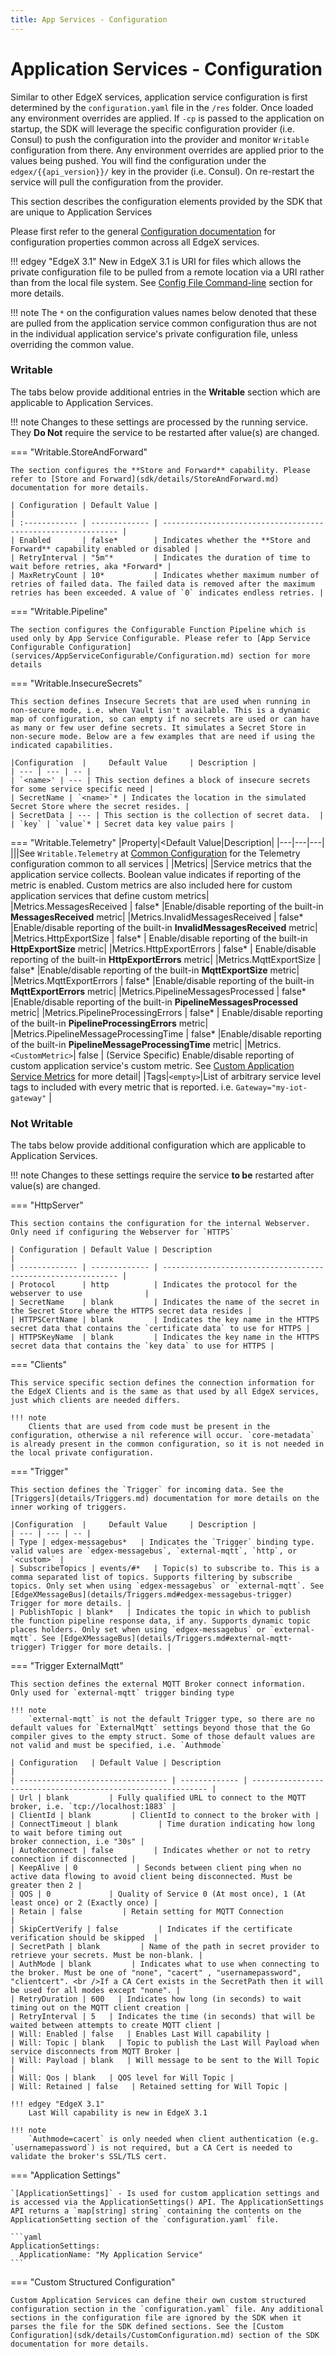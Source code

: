 ```yaml
---
title: App Services - Configuration
---
```


# Application Services - Configuration

Similar to other EdgeX services, application service configuration is first determined by the `configuration.yaml` file in the `/res` folder. Once loaded any environment overrides are applied. If `-cp` is passed to the application on startup, the SDK will leverage the specific configuration provider (i.e. Consul) to push the configuration into the provider and monitor `Writable` configuration from there. Any environment overrides are applied prior to the values being pushed. You will find the configuration under the `edgex/{{api_version}}/` key in the provider (i.e. Consul). On re-restart the service will pull the configuration from the provider.

This section describes the configuration elements provided by the SDK that are unique to Application Services

Please first refer to the general [Configuration documentation](../configuration/CommonConfiguration.md) for configuration properties common across all EdgeX services.

!!! edgey "EdgeX 3.1"
    New in EdgeX 3.1 is URI for files which allows the private configuration file to be pulled from a remote location via a URI rather than from the local file system. See [Config File Command-line](../configuration/CommonCommandLineOptions.md#config-file) section for more details.

!!! note
    The `*` on the configuration values names below denoted that these are pulled from the application service common configuration thus are not in the individual application service's private configuration file, unless overriding the common value.

### Writable
The tabs below provide additional entries in the **Writable** section which are applicable to Application Services.

!!! note
    Changes to these settings are processed by the running service. They **Do Not** require the service to be restarted after value(s) are changed.

=== "Writable.StoreAndForward"

    The section configures the **Store and Forward** capability. Please refer to [Store and Forward](sdk/details/StoreAndForward.md) documentation for more details.
    
    | Configuration | Default Value |                                                              |
    | :------------ | ------------- | ------------------------------------------------------------ |
    | Enabled       | false*        | Indicates whether the **Store and Forward** capability enabled or disabled |
    | RetryInterval | "5m"*         | Indicates the duration of time to wait before retries, aka *Forward* |
    | MaxRetryCount | 10*           | Indicates whether maximum number of retries of failed data. The failed data is removed after the maximum retries has been exceeded. A value of `0` indicates endless retries. |

=== "Writable.Pipeline"

    The section configures the Configurable Function Pipeline which is used only by App Service Configurable. Please refer to [App Service Configurable Configuration](services/AppServiceConfigurable/Configuration.md) section for more details

=== "Writable.InsecureSecrets"

    This section defines Insecure Secrets that are used when running in non-secure mode, i.e. when Vault isn't available. This is a dynamic map of configuration, so can empty if no secrets are used or can have as many or few user define secrets. It simulates a Secret Store in non-secure mode. Below are a few examples that are need if using the indicated capabilities.
    
    |Configuration  |     Default Value     | Description |
    | --- | --- | -- |
    | `<name>' | --- | This section defines a block of insecure secrets for some service specific need |
    | SecretName | `<name>`* | Indicates the location in the simulated Secret Store where the secret resides. |
    | SecretData | --- | This section is the collection of secret data.  |
    | `key` | `value`* | Secret data key value pairs |

=== "Writable.Telemetry"
    |Property|<Default Value|Description|
    |---|---|---|
    |||See `Writable.Telemetry` at [Common Configuration](../configuration/CommonConfiguration.md#common-configuration-properties) for the Telemetry configuration common to all services |
    |Metrics|     |Service metrics that the application service collects. Boolean value indicates if reporting of the metric is enabled. Custom metrics are also included here for custom application services that define custom metrics|
    |Metrics.MessagesReceived |  false* |Enable/disable reporting of the built-in **MessagesReceived** metric|
    |Metrics.InvalidMessagesReceived | false* |Enable/disable reporting of the built-in **InvalidMessagesReceived** metric|
    |Metrics.HttpExportSize   |  false* | Enable/disable reporting of the built-in **HttpExportSize** metric|
    |Metrics.HttpExportErrors   |  false* | Enable/disable reporting of the built-in **HttpExportErrors** metric|
    |Metrics.MqttExportSize   | false* |Enable/disable reporting of the built-in **MqttExportSize** metric|
    |Metrics.MqttExportErrors   | false* |Enable/disable reporting of the built-in **MqttExportErrors** metric|
    |Metrics.PipelineMessagesProcessed | false* |Enable/disable reporting of the built-in **PipelineMessagesProcessed** metric|
    |Metrics.PipelineProcessingErrors | false* | Enable/disable reporting of the built-in **PipelineProcessingErrors** metric|
    |Metrics.PipelineMessageProcessingTime | false* |Enable/disable reporting of the built-in **PipelineMessageProcessingTime** metric|
    |Metrics.`<CustomMetric>`| false | (Service Specific) Enable/disable reporting of custom application service's custom metric. See [Custom Application Service Metrics](sdk/details/CustomServiceMetrics.md) for more detail|
    |Tags|`<empty>`|List of arbitrary service level tags to included with every metric that is reported. i.e. `Gateway="my-iot-gateway"` |

### Not Writable

The tabs below provide additional configuration which are applicable to Application Services.

!!! note
    Changes to these settings require the service **to be** restarted after value(s) are changed.

=== "HttpServer"

    This section contains the configuration for the internal Webserver. Only need if configuring the Webserver for `HTTPS`
    
    | Configuration | Default Value | Description                                                  |
    | ------------- | ------------- | ------------------------------------------------------------ |
    | Protocol      | http          | Indicates the protocol for the webserver to use              |
    | SecretName    | blank         | Indicates the name of the secret in the Secret Store where the HTTPS secret data resides |
    | HTTPSCertName | blank         | Indicates the key name in the HTTPS secret data that contains the `certificate data` to use for HTTPS |
    | HTTPSKeyName  | blank         | Indicates the key name in the HTTPS secret data that contains the `key data` to use for HTTPS |

=== "Clients"

    This service specific section defines the connection information for the EdgeX Clients and is the same as that used by all EdgeX services, just which clients are needed differs. 

    !!! note
        Clients that are used from code must be present in the configuration, otherwise a nil reference will occur. `core-metadata` is already present in the common configuration, so it is not needed in the local private configuration.
=== "Trigger"

    This section defines the `Trigger` for incoming data. See the [Triggers](details/Triggers.md) documentation for more details on the inner working of triggers. 
     
    |Configuration  |     Default Value     | Description |
    | --- | --- | -- |
    | Type | edgex-messagebus*   | Indicates the `Trigger` binding type. valid values are `edgex-messagebus`, `external-mqtt`, `http`, or `<custom>` |
    | SubscribeTopics | events/#*   | Topic(s) to subscribe to. This is a comma separated list of topics. Supports filtering by subscribe topics. Only set when using `edgex-messagebus` or `external-mqtt`. See [EdgeXMessageBus](details/Triggers.md#edgex-messagebus-trigger) Trigger for more details. |
    | PublishTopic | blank*   | Indicates the topic in which to publish the function pipeline response data, if any. Supports dynamic topic places holders. Only set when using `edgex-messagebus` or `external-mqtt`. See [EdgeXMessageBus](details/Triggers.md#external-mqtt-trigger) Trigger for more details. |

=== "Trigger ExternalMqtt"

    This section defines the external MQTT Broker connect information.
    Only used for `external-mqtt` trigger binding type
    
    !!! note
        `external-mqtt` is not the default Trigger type, so there are no default values for `ExternalMqtt` settings beyond those that the Go compiler gives to the empty struct. Some of those default values are not valid and must be specified, i.e. `Authmode`
    
    | Configuration   | Default Value | Description                                                  |
    | --------------------------------- | ------------- | ------------------------------------------------------------ |
    | Url | blank         | Fully qualified URL to connect to the MQTT broker, i.e. `tcp://localhost:1883` |
    | ClientId | blank         | ClientId to connect to the broker with |
    | ConnectTimeout | blank         | Time duration indicating how long to wait before timing out                                                        broker connection, i.e "30s" |
    | AutoReconnect | false         | Indicates whether or not to retry connection if disconnected |
    | KeepAlive | 0             | Seconds between client ping when no active data flowing to avoid client being disconnected. Must be greater then 2 |
    | QOS | 0             | Quality of Service 0 (At most once), 1 (At least once) or 2 (Exactly once) |
    | Retain | false         | Retain setting for MQTT Connection                           |
    | SkipCertVerify | false         | Indicates if the certificate verification should be skipped  |
    | SecretPath | blank         | Name of the path in secret provider to retrieve your secrets. Must be non-blank. |
    | AuthMode | blank         | Indicates what to use when connecting to the broker. Must be one of "none", "cacert" , "usernamepassword", "clientcert". <br />If a CA Cert exists in the SecretPath then it will be used for all modes except "none". |
    | RetryDuration | 600   | Indicates how long (in seconds) to wait timing out on the MQTT client creation |
    | RetryInterval | 5   | Indicates the time (in seconds) that will be waited between attempts to create MQTT client |
    | Will: Enabled | false   | Enables Last Will capability |
    | Will: Topic | blank   | Topic to publish the Last Will Payload when service disconnects from MQTT Broker |
    | Will: Payload | blank   | Will message to be sent to the Will Topic |
    | Will: Qos | blank   | QOS level for Will Topic |
    | Will: Retained | false   | Retained setting for Will Topic |

    !!! edgey "EdgeX 3.1"
        Last Will capability is new in EdgeX 3.1

    !!! note
        `Authmode=cacert` is only needed when client authentication (e.g. `usernamepassword`) is not required, but a CA Cert is needed to validate the broker's SSL/TLS cert.

=== "Application Settings"

    `[ApplicationSettings]` - Is used for custom application settings and is accessed via the ApplicationSettings() API. The ApplicationSettings API returns a `map[string] string` containing the contents on the ApplicationSetting section of the `configuration.yaml` file.
    
    ```yaml
    ApplicationSettings:
      ApplicationName: "My Application Service"
    ```

=== "Custom Structured Configuration"

    Custom Application Services can define their own custom structured configuration section in the `configuration.yaml` file. Any additional sections in the configuration file are ignored by the SDK when it parses the file for the SDK defined sections. See the [Custom Configuration](sdk/details/CustomConfiguration.md) section of the SDK documentation for more details.

